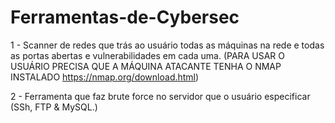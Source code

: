 # Ferramentas-de-Cybersec

1 - Scanner de redes que trás ao usuário todas as máquinas na rede e todas as portas abertas e vulnerabilidades em cada uma. (PARA USAR O USUÁRIO PRECISA QUE A MÁQUINA ATACANTE TENHA O NMAP INSTALADO https://nmap.org/download.html)

2 - Ferramenta que faz brute force no servidor que o usuário especificar (SSh, FTP & MySQL.)
